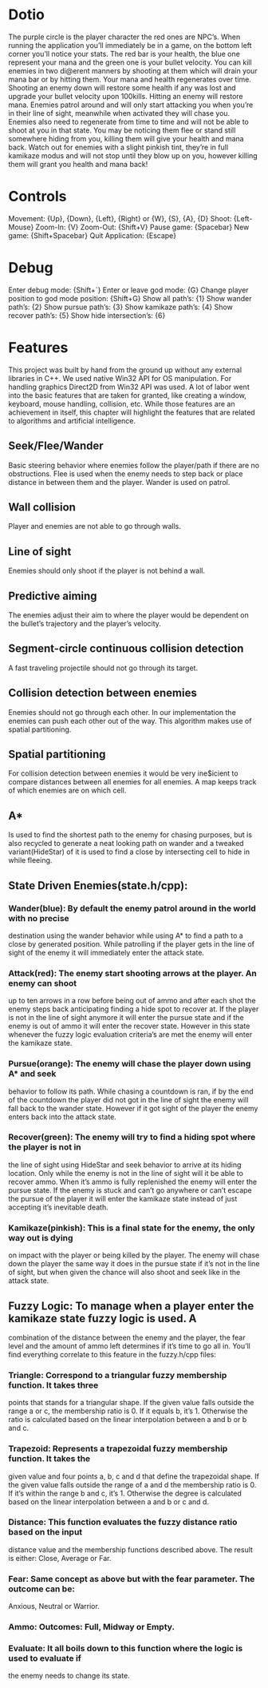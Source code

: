 # Dotio
The purple circle is the player character the red ones are NPC’s. When running the application
you’ll immediately be in a game, on the bottom left corner you’ll notice your stats. The red bar is
your health, the blue one represent your mana and the green one is your bullet velocity.
You can kill enemies in two di@erent manners by shooting at them which will drain your mana
bar or by hitting them. Your mana and health regenerates over time. Shooting an enemy down
will restore some health if any was lost and upgrade your bullet velocity upon 100kills. Hitting an
enemy will restore mana. Enemies patrol around and will only start attacking you when you’re in their line of sight,
meanwhile when activated they will chase you. Enemies also need to regenerate from time to
time and will not be able to shoot at you in that state. You may be noticing them flee or stand still
somewhere hiding from you, killing them will give your health and mana back. Watch out for
enemies with a slight pinkish tint, they’re in full kamikaze modus and will not stop until they blow
up on you, however killing them will grant you health and mana back!

# Controls
Movement: {Up}, {Down}, {Left}, {Right} or {W}, {S}, {A}, {D}
Shoot: {Left-Mouse}
Zoom-In: {V}
Zoom-Out: {Shift+V}
Pause game: {Spacebar}
New game: {Shift+Spacebar}
Quit Application: {Escape}

# Debug
Enter debug mode: {Shift+`}
Enter or leave god mode: {G}
Change player position to god mode position: {Shift+G}
Show all path’s: {1}
Show wander path’s: {2}
Show pursue path’s: {3}
Show kamikaze path’s: {4}
Show recover path’s: {5}
Show hide intersection’s: {6} 

# Features
This project was built by hand from the ground up without any external libraries in C++. We used
native Win32 API for OS manipulation. For handling graphics Direct2D from Win32 API was used.
A lot of labor went into the basic features that are taken for granted, like creating a window,
keyboard, mouse handling, collision, etc. While those features are an achievement in itself, this
chapter will highlight the features that are related to algorithms and artificial intelligence.

## Seek/Flee/Wander
Basic steering behavior where enemies follow the player/path if there are no
obstructions. Flee is used when the enemy needs to step back or place distance in
between them and the player. Wander is used on patrol.

## Wall collision
Player and enemies are not able to go through walls.

## Line of sight
Enemies should only shoot if the player is not behind a wall.

## Predictive aiming
The enemies adjust their aim to where the player would be dependent on the bullet’s
trajectory and the player’s velocity.

## Segment-circle continuous collision detection
A fast traveling projectile should not go through its target.

## Collision detection between enemies
Enemies should not go through each other. In our implementation the enemies can push
each other out of the way. This algorithm makes use of spatial partitioning.

## Spatial partitioning
For collision detection between enemies it would be very ine$icient to compare
distances between all enemies for all enemies. A map keeps track of which enemies are
on which cell.

## A*
Is used to find the shortest path to the enemy for chasing purposes, but is also recycled
to generate a neat looking path on wander and a tweaked variant(HideStar) of it is used to
find a close by intersecting cell to hide in while fleeing. 

## State Driven Enemies(state.h/cpp):
  ### Wander(blue): By default the enemy patrol around in the world with no precise
  destination using the wander behavior while using A* to find a path to a close by
  generated position. While patrolling if the player gets in the line of sight of the
  enemy it will immediately enter the attack state.
  
  ### Attack(red): The enemy start shooting arrows at the player. An enemy can shoot
  up to ten arrows in a row before being out of ammo and after each shot the
  enemy steps back anticipating finding a hide spot to recover at. If the player is
  not in the line of sight anymore it will enter the pursue state and if the enemy is
  out of ammo it will enter the recover state. However in this state whenever the
  fuzzy logic evaluation criteria’s are met the enemy will enter the kamikaze state.
  
  ### Pursue(orange): The enemy will chase the player down using A* and seek
  behavior to follow its path. While chasing a countdown is ran, if by the end of the
  countdown the player did not got in the line of sight the enemy will fall back to
  the wander state. However if it got sight of the player the enemy enters back into
  the attack state.
  
  ### Recover(green): The enemy will try to find a hiding spot where the player is not in
  the line of sight using HideStar and seek behavior to arrive at its hiding location.
  Only while the enemy is not in the line of sight will it be able to recover ammo.
  When it’s ammo is fully replenished the enemy will enter the pursue state. If the
  enemy is stuck and can’t go anywhere or can’t escape the pursue of the player it
  will enter the kamikaze state instead of just accepting it’s inevitable death.
  
  ### Kamikaze(pinkish): This is a final state for the enemy, the only way out is dying
  on impact with the player or being killed by the player. The enemy will chase
  down the player the same way it does in the pursue state if it’s not in the line of
  sight, but when given the chance will also shoot and seek like in the attack state.

## Fuzzy Logic: To manage when a player enter the kamikaze state fuzzy logic is used. A
  combination of the distance between the enemy and the player, the fear level and the
  amount of ammo left determines if it’s time to go all in. You’ll find everything correlate to
  this feature in the fuzzy.h/cpp files:
  
  ### Triangle: Correspond to a triangular fuzzy membership function. It takes three  
  points that stands for a triangular shape. If the given value falls outside the range
  a or c, the membership ratio is 0. If it equals b, it’s 1. Otherwise the ratio is
  calculated based on the linear interpolation between a and b or b and c.

  ### Trapezoid: Represents a trapezoidal fuzzy membership function. It takes the
  given value and four points a, b, c and d that define the trapezoidal shape. If the
  given value falls outside the range of a and d the membership ratio is 0. If it’s
  within the range b and c, it’s 1. Otherwise the degree is calculated based on the
  linear interpolation between a and b or c and d.

  ### Distance: This function evaluates the fuzzy distance ratio based on the input
  distance value and the membership functions described above. The result is
  either: Close, Average or Far.

  ### Fear: Same concept as above but with the fear parameter. The outcome can be:
  Anxious, Neutral or Warrior.

  ### Ammo: Outcomes: Full, Midway or Empty.

  ### Evaluate: It all boils down to this function where the logic is used to evaluate if
  the enemy needs to change its state.
